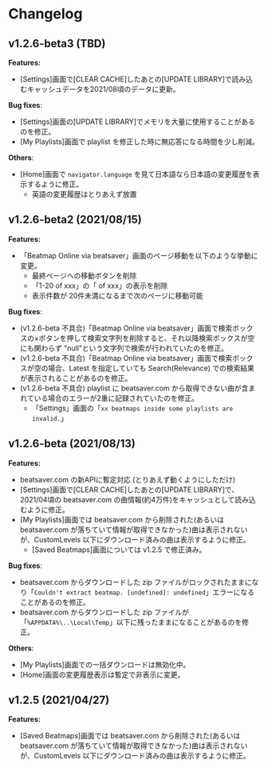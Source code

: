 # Changelog

## v1.2.6-beta3 (TBD)
**Features:**
- [Settings]画面で[CLEAR CACHE]したあとの[UPDATE LIBRARY]で読み込むキャッシュデータを2021/08頃のデータに更新。

**Bug fixes**:
- [Settings]画面の[UPDATE LIBRARY]でメモリを大量に使用することがあるのを修正。
- [My Playlists]画面で playlist を修正した時に無応答になる時間を少し削減。

**Others**:
- [Home]画面で `navigator.language` を見て日本語なら日本語の変更履歴を表示するように修正。
  - 英語の変更履歴はとりあえず放置

## v1.2.6-beta2 (2021/08/15)
**Features:**
- 「Beatmap Online via beatsaver」画面のページ移動を以下のような挙動に変更。
  - 最終ページへの移動ボタンを削除
  - 「1-20 of xxx」の「 of xxx」の表示を削除
  - 表示件数が 20件未満になるまで次のページに移動可能

**Bug fixes**:
- (v1.2.6-beta 不具合)「Beatmap Online via beatsaver」画面で検索ボックスの×ボタンを押して検索文字列を削除すると、それ以降検索ボックスが空にも関わらず "null"という文字列で検索が行われていたのを修正。
- (v1.2.6-beta 不具合)「Beatmap Online via beatsaver」画面で検索ボックスが空の場合、Latest を指定していても Search(Relevance) での検索結果が表示されることがあるのを修正。
- (v1.2.6-beta 不具合) playlist に beatsaver.com から取得できない曲が含まれている場合のエラーが2重に記録されていたのを修正。
  - 「Settings」画面の「`xx beatmaps inside some playlists are invalid.`」


## v1.2.6-beta (2021/08/13)
**Features:**
- beatsaver.com の新APIに暫定対応 (とりあえず動くようにしただけ)
- [Settings]画面で[CLEAR CACHE]したあとの[UPDATE LIBRARY]で、2021/04頃の beatsaver.com の曲情報(約4万件)をキャッシュとして読み込むように修正。
- [My Playlists]画面では beatsaver.com から削除された(あるいは beatsaver.com が落ちていて情報が取得できなかった)曲は表示されないが、CustomLevels 以下にダウンロード済みの曲は表示するように修正。
  - [Saved Beatmaps]画面については v1.2.5 で修正済み。

**Bug fixes**:
- beatsaver.com からダウンロードした zip ファイルがロックされたままになり「`Couldn't extract beatmap. [undefined]: undefined`」エラーになることがあるのを修正。
- beatsaver.com からダウンロードした zip ファイルが「`%APPDATA%\..\Local\Temp`」以下に残ったままになることがあるのを修正。

**Others**:
- [My Playlists]画面での一括ダウンロードは無効化中。
- [Home]画面の変更履歴表示は暫定で非表示に変更。

## v1.2.5 (2021/04/27)
**Features:**
- [Saved Beatmaps]画面では beatsaver.com から削除された(あるいは beatsaver.com が落ちていて情報が取得できなかった)曲は表示されないが、CustomLevels 以下にダウンロード済みの曲は表示するように修正。
